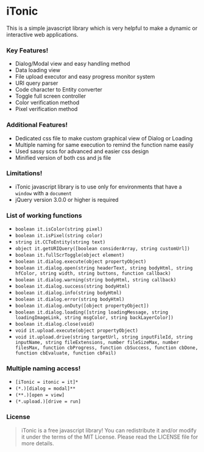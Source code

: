 

# iTonic
This is a simple javascript library which is very helpful to make a dynamic or interactive web applications.

### Key Features!
- Dialog/Modal view and easy handling method
- Data loading view
- File upload executor and easy progress monitor system
- URI query parser
- Code character to Entity converter
- Toggle full screen controller
- Color verification method
- Pixel verification method

### Additional Features!
- Dedicated css file to make custom graphical view of Dialog or Loading
- Multiple naming for same execution to remind the function name easily
- Used sassy scss for advanced and easier css design
- Minified version of both css and js file

### Limitations!
- iTonic javascript library is to use only for environments that have a `window` with a `document`
- jQuery version 3.0.0 or higher is required

### List of working functions
- `boolean it.isColor(string pixel)`
- `boolean it.isPixel(string color)`
- `string it.CCToEntity(string text)`
- `object it.getURIQuery([boolean considerArray, string customUrl])`
- `boolean it.fullScrToggle(object element)`
- `boolean it.dialog.execute(object propertyObject)`
- `boolean it.dialog.open(string headerText, string bodyHtml, string hfColor, string width, string buttons, function callback)`
- `boolean it.dialog.warning(string bodyHtml, string callback)`
- `boolean it.dialog.success(string bodyHtml)`
- `boolean it.dialog.info(string bodyHtml)`
- `boolean it.dialog.error(string bodyHtml)`
- `boolean it.dialog.onDuty([object propertyObject])`
- `boolean it.dialog.loading([string loadingMessage, string loadingImageLink, string msgColor, string backLayerColor])`
- `boolean it.dialog.close(void)`
- `void it.upload.execute(object propertyObject)`
- `void it.upload.drive(string targetUrl, string inputFileId, string inputName, string fileExtensions, number fileSizeMax, number filesMax, function cbProgress, function cbSuccess, function cbDone, function cbEvaluate, function cbFail)`

### Multiple naming access!
- `[iTonic = itonic = it]*`
- `(*.)[dialog = modal]**`
- `(**.)[open = view]`
- `(*.upload.)[drive = run]`
### License
> iTonic is a free javascript library! You can redistribute it and/or modify it under the terms of the MIT License. Please read the LICENSE file for more details.




